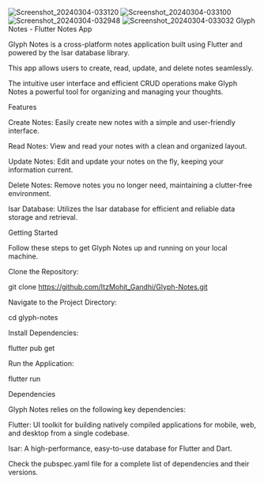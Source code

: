 ![Screenshot_20240304-033120](https://github.com/MohittGandhi/Glyph-Notes/assets/87411710/57448888-35da-4509-a9fb-60d61a815ccf)
![Screenshot_20240304-033100](https://github.com/MohittGandhi/Glyph-Notes/assets/87411710/53df5194-e1c0-4bb8-93d9-338c58d8bbbf)
![Screenshot_20240304-032948](https://github.com/MohittGandhi/Glyph-Notes/assets/87411710/257e3759-9a62-4407-9324-0fae8d3bdf06)
![Screenshot_20240304-033032](https://github.com/MohittGandhi/Glyph-Notes/assets/87411710/566fbfbf-bdee-487e-bb8c-7d303781936b)
Glyph Notes - Flutter Notes App 

Glyph Notes is a cross-platform notes application built using Flutter and powered by the Isar database library. 

This app allows users to create, read, update, and delete notes seamlessly.

The intuitive user interface and efficient CRUD operations make Glyph Notes a powerful tool for organizing and managing your thoughts.

Features

Create Notes: Easily create new notes with a simple and user-friendly interface.

Read Notes: View and read your notes with a clean and organized layout.

Update Notes: Edit and update your notes on the fly, keeping your information current.

Delete Notes: Remove notes you no longer need, maintaining a clutter-free environment.

Isar Database: Utilizes the Isar database for efficient and reliable data storage and retrieval.

Getting Started

Follow these steps to get Glyph Notes up and running on your local machine.

Clone the Repository:

git clone https://github.com/ItzMohit_Gandhi/Glyph-Notes.git

Navigate to the Project Directory:

cd glyph-notes

Install Dependencies:

flutter pub get

Run the Application:

flutter run

Dependencies

Glyph Notes relies on the following key dependencies:


Flutter: UI toolkit for building natively compiled applications for mobile, web, and desktop from a single codebase.

Isar: A high-performance, easy-to-use database for Flutter and Dart.

Check the pubspec.yaml file for a complete list of dependencies and their versions.
